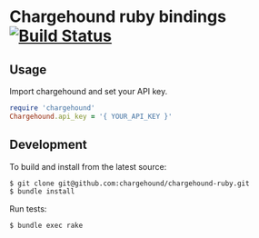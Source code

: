 # Chargehound ruby bindings [![Build Status](https://travis-ci.org/chargehound/chargehound-ruby.png?branch=master)](https://travis-ci.org/chargehound/chargehound-ruby)

<!-- ## Installation

`gem install chargehound` -->

## Usage

Import chargehound and set your API key.

```ruby
require 'chargehound'
Chargehound.api_key = '{ YOUR_API_KEY }'
```

<!-- ## Resources

[Disputes](https://www.chargehound.com/docs/?ruby#disputes) -->

## Development

To build and install from the latest source:

```bash
$ git clone git@github.com:chargehound/chargehound-ruby.git
$ bundle install
```

Run tests:

```bash
$ bundle exec rake
```
